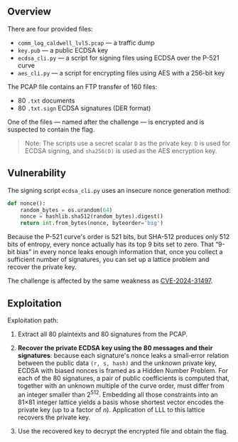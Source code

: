 ## Overview

There are four provided files:

* `comm_log_caldwell_lvl5.pcap` — a traffic dump
* `key.pub` — a public ECDSA key
* `ecdsa_cli.py` — a script for signing files using ECDSA over the P-521 curve
* `aes_cli.py` — a script for encrypting files using AES with a 256-bit key

The PCAP file contains an FTP transfer of 160 files:

* 80 `.txt` documents
* 80 `.txt.sign` ECDSA signatures (DER format)

One of the files — named after the challenge — is encrypted and is suspected to contain the flag.

> Note: The scripts use a secret scalar `D` as the private key. `D` is used for ECDSA signing, and `sha256(D)` is used as the AES encryption key.

## Vulnerability

The signing script `ecdsa_cli.py` uses an insecure nonce generation method:

```python
def nonce():
    random_bytes = os.urandom(64)
    nonce = hashlib.sha512(random_bytes).digest()
    return int.from_bytes(nonce, byteorder='big')
```

Because the P-521 curve's order is 521 bits, but SHA-512 produces only 512 bits of entropy, every nonce actually has its top 9 bits set to zero. 
That “9-bit bias” in every nonce leaks enough information that, once you collect a sufficient number of signatures, you can set up a lattice problem and recover the private key. 

The challenge is affected by the same weakness as [CVE-2024-31497](https://github.com/HugoBond/CVE-2024-31497-POC).

## Exploitation

Exploitation path:

1. Extract all 80 plaintexts and 80 signatures from the PCAP.
2. **Recover the private ECDSA key using the 80 messages and their signatures**: because each signature's nonce leaks a small‐error relation between the public data `(r, s, hash)` and the unknown private key, ECDSA with biased nonces is framed as a Hidden Number Problem. For each of the 80 signatures, a pair of public coefficients is computed that, together with an unknown multiple of the curve order, must differ from an integer smaller than $`2^{512}`$. Embedding all those constraints into an 81×81 integer lattice yields a basis whose shortest vector encodes the private key (up to a factor of $n$). Application of LLL to this lattice recovers the private key.

4. Use the recovered key to decrypt the encrypted file and obtain the flag.
